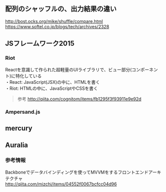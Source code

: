 
## 配列のシャッフルの、出力結果の違い
http://bost.ocks.org/mike/shuffle/compare.html  
https://www.softel.co.jp/blogs/tech/archives/2328  


## JSフレームワーク2015


### Riot
Reactを意識して作られた超軽量のUIライブラリで、ビュー部分(コンポーネント)に特化している  
・React: JavaScript(JSX)の中に、HTMLを書く  
・Riot: HTMLの中に、JavaScriptやCSSを書く  
> 参考
http://qiita.com/cognitom/items/fb1295f3f93911e9e92d


### Ampersand.js
## mercury
## Auralia



### 参考情報
Backboneでデータバインディングを使ってMVVMをするフロントエンドアーキテクチャ  
http://qiita.com/mizchi/items/04552f0067bcfcc04d96


